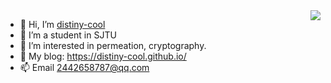 <img align="right" src="https://github-readme-stats.vercel.app/api?username=distiny-cool&show_icons=true&icon_color=CE1D2D&text_color=718096&bg_color=ffffff&hide_title=true" />

- 👋 Hi, I’m [distiny-cool](https://github.com/distiny-cool)
- 👀 I’m a student in SJTU
- 🌱 I’m interested in permeation, cryptography.
- 🚅 My blog: https://distiny-cool.github.io/
- 📫 Email 2442658787@qq.com

<!---
distiny-cool/distiny-cool is a ✨ special ✨ repository because its `README.md` (this file) appears on your GitHub profile.
You can click the Preview link to take a look at your changes.
--->
